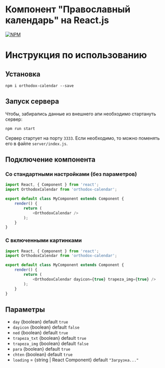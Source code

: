 # Компонент "Православный календарь" на React.js

[![NPM](https://nodei.co/npm/orthodox-calendar.png?downloads=true&downloadRank=true&stars=true)](https://nodei.co/npm/orthodox-calendar/)

# Инструкция по использованию

## Установка

`npm i orthodox-calendar --save`

## Запуск сервера

Чтобы, забирались данные из внешнего апи необходимо стартануть сервер:

`npm run start`

Сервер стартует на порту `3333`. Если необходимо, то можно поменять его в файле `server/index.js`.

## Подключение компонента

### Со стандартными настройками (без параметров)

```javascript
import React, { Component } from 'react';
import OrthodoxCalendar from 'orthodox-calendar';

export default class MyComponent extends Component {
	render() {
		return (
			<OrthodoxCalendar />
		);
	}
}
```

### С включенными картинками

```javascript
import React, { Component } from 'react';
import OrthodoxCalendar from 'orthodox-calendar';

export default class MyComponent extends Component {
	render() {
		return (
			<OrthodoxCalendar dayicon={true} trapeza_img={true} />
		);
	}
}
```

## Параметры

- `day` {boolean} default `true`
- `dayicon` {boolean} default `false`
- `ned` {boolean} default `true`
- `trapeza_txt` {boolean} default `true`
- `trapeza_img` {boolean} default `false`
- `para` {boolean} default `true`
- `chten` {boolean} default `true`
- `loading` = {string | React Component} default `"Загрузка..."`
